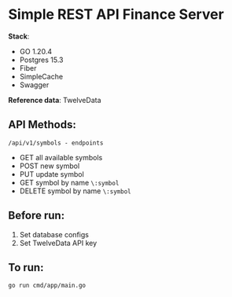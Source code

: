 Simple REST API Finance Server
==========================

**Stack**:

- GO 1.20.4
- Postgres 15.3
- Fiber
- SimpleCache
- Swagger

**Reference data**: TwelveData

## API Methods:

```
/api/v1/symbols - endpoints
```

- GET all available symbols
- POST new symbol
- PUT update symbol
- GET symbol by name `\:symbol`
- DELETE symbol by name `\:symbol`

## Before run:

1. Set database configs
2. Set TwelveData API key

## To run:

```shell
go run cmd/app/main.go
```

